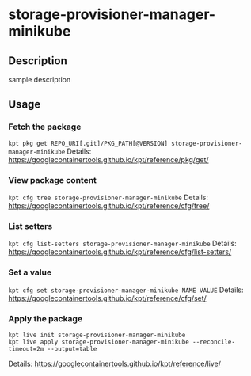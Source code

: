 # storage-provisioner-manager-minikube

## Description
sample description

## Usage

### Fetch the package
`kpt pkg get REPO_URI[.git]/PKG_PATH[@VERSION] storage-provisioner-manager-minikube`
Details: https://googlecontainertools.github.io/kpt/reference/pkg/get/

### View package content
`kpt cfg tree storage-provisioner-manager-minikube`
Details: https://googlecontainertools.github.io/kpt/reference/cfg/tree/

### List setters
`kpt cfg list-setters storage-provisioner-manager-minikube`
Details: https://googlecontainertools.github.io/kpt/reference/cfg/list-setters/

### Set a value
`kpt cfg set storage-provisioner-manager-minikube NAME VALUE`
Details: https://googlecontainertools.github.io/kpt/reference/cfg/set/

### Apply the package
```
kpt live init storage-provisioner-manager-minikube
kpt live apply storage-provisioner-manager-minikube --reconcile-timeout=2m --output=table
```
Details: https://googlecontainertools.github.io/kpt/reference/live/

